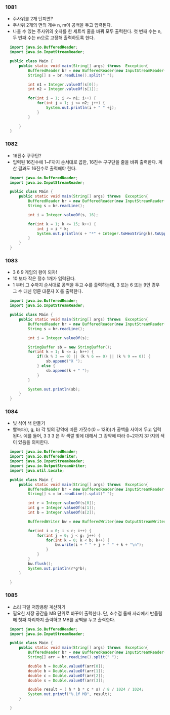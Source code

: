 ### 1081
  - 주사위를 2개 던지면?
  - 주사위 2개의 면의 개수 n, m이 공백을 두고 입력된다.
  - 나올 수 있는 주사위의 숫자를 한 세트씩 줄을 바꿔 모두 출력한다. 첫 번째 수는 n, 두 번째 수는 m으로 고정해 출력하도록 한다.
  ```java
    import java.io.BufferedReader;
    import java.io.InputStreamReader;

    public class Main {
        public static void main(String[] args) throws  Exception{
            BufferedReader br = new BufferedReader(new InputStreamReader(System.in));
            String[] s = br.readLine().split(" ");

            int n1 = Integer.valueOf(s[0]);
            int n2 = Integer.valueOf(s[1]);

            for(int i = 1; i <= n1; i++) {
                for(int j = 1; j <= n2; j++) {
                    System.out.println(i + " " +j);
                }
            }

        }
    }
  ```
  
### 1082
  - 16진수 구구단?
  - 입력된 16진수에 1~F까지 순서대로 곱한, 16진수 구구단을 줄을 바꿔 출력한다. 계산 결과도 16진수로 출력해야 한다.
  ```java
    import java.io.BufferedReader;
    import java.io.InputStreamReader;

    public class Main {
        public static void main(String[] args) throws  Exception{
            BufferedReader br = new BufferedReader(new InputStreamReader(System.in));
            String s = br.readLine();

            int i = Integer.valueOf(s, 16);

            for(int k = 1; k <= 15; k++) {
                int j = i * k;
                System.out.println(s + "*" + Integer.toHexString(k).toUpperCase() + "=" + Integer.toHexString(j).toUpperCase());
            }
        }
    }
  ```
  
### 1083
  - 3 6 9 게임의 왕이 되자!
  - 10 보다 작은 정수 1개가 입력된다.
  - 1 부터 그 수까지 순서대로 공백을 두고 수를 출력하는데, 3 또는 6 또는 9인 경우 그 수 대신 영문 대문자 X 를 출력한다.
  ```java
    import java.io.BufferedReader;
    import java.io.InputStreamReader;

    public class Main {
        public static void main(String[] args) throws  Exception{
            BufferedReader br = new BufferedReader(new InputStreamReader(System.in));
            String s = br.readLine();

            int i = Integer.valueOf(s);

            StringBuffer sb = new StringBuffer();
            for(int k = 1; k <= i; k++) {
                if((k % 3 == 0) || (k % 6 == 0) || (k % 9 == 0)) {
                    sb.append("X ");
                } else {
                    sb.append(k + " ");
                }
            }

            System.out.println(sb);
        }
    }
  ```

### 1084
  - 빛 섞어 색 만들기
  - 빨녹파(r, g, b) 각 빛의 강약에 따른 가짓수(0 ~ 128))가 공백을 사이에 두고 입력된다. 예를 들어, 3 3 3 은 각 색깔 빛에 대해서 그 강약에 따라 0~2까지 3가지의 색이 있음을 의미한다.
  ```java
    import java.io.BufferedReader;
    import java.io.BufferedWriter;
    import java.io.InputStreamReader;
    import java.io.OutputStreamWriter;
    import java.util.Locale;

    public class Main {
        public static void main(String[] args) throws  Exception{
            BufferedReader br = new BufferedReader(new InputStreamReader(System.in));
            String[] s = br.readLine().split(" ");

            int r = Integer.valueOf(s[0]);
            int g = Integer.valueOf(s[1]);
            int b = Integer.valueOf(s[2]);

            BufferedWriter bw = new BufferedWriter(new OutputStreamWriter(System.out));

            for(int i = 0; i < r; i++) {
                for(int j = 0; j < g; j++) {
                    for(int k = 0; k < b; k++) {
                        bw.write(i + " " + j + " " + k + "\n");
                    }
                }
            }
            bw.flush();
            System.out.println(r*g*b);
        }

    }
  ```
  
### 1085
  - 소리 파일 저장용량 계산하기
  - 필요한 저장 공간을 MB 단위로 바꾸어 출력한다. 단, 소수점 둘째 자리에서 반올림해 첫째 자리까지 출력하고 MB를 공백을 두고 출력한다.
  ```java
    import java.io.BufferedReader;
    import java.io.InputStreamReader;

    public class Main {
        public static void main(String[] args) throws  Exception{
            BufferedReader br = new BufferedReader(new InputStreamReader(System.in));
            String[] arr = br.readLine().split(" ");

            double h = Double.valueOf(arr[0]);
            double b = Double.valueOf(arr[1]);
            double c = Double.valueOf(arr[2]);
            double s = Double.valueOf(arr[3]);

            double result = ( h * b * c * s) / 8 / 1024 / 1024;
            System.out.printf("%.1f MB", result);
        }

    }
  ```
